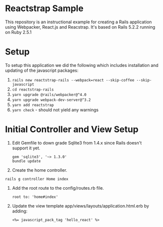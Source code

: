 # Reactstrap Sample

This repository is an instructional example for creating a Rails application
using Webpacker, React.js and Reacstrap. It's based on Rails 5.2.2 running on
Ruby 2.5.1

# Setup

To setup this application we did the following which includes installation and
updating of the javascript packages:

1. `rails new reactstrap-rails --webpack=react --skip-coffee --skip-javascript`
1. `cd reactstrap-rails`
1. `yarn upgrade @rails/webpacker@^4.0`
1. `yarn upgrade webpack-dev-server@^3.2`
1. `yarn add reactstrap`
1. `yarn check` - should not yield any warnings

# Initial Controller and View Setup

1. Edit Gemfile to down grade Sqlite3 from 1.4.x since Rails doesn't support it yet.
   ```
   gem 'sqlite3', '~> 1.3.0'
   bundle update
   ```
1.  Create the home controller.
   ```
   rails g controller Home index
   ```
1. Add the root route to the config/routes.rb file.
   ```
   root to: 'home#index'
   ```
1. Update the view template app/views/layouts/application.html.erb by adding:
   ```
   <%= javascript_pack_tag 'hello_react' %>
   ```
